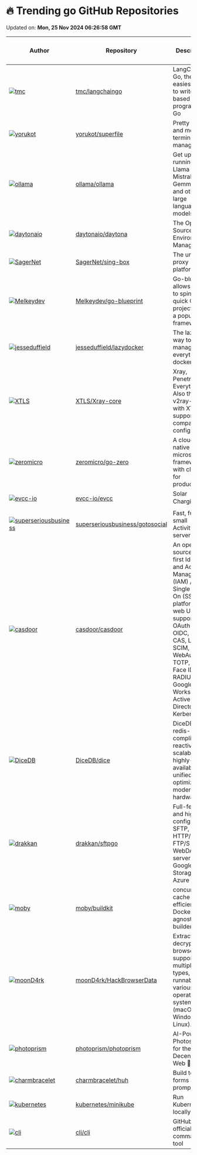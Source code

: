 # 🔥 Trending go GitHub Repositories

Updated on: **Mon, 25 Nov 2024 06:26:58 GMT**

| Author | Repository | Description | Language | ⭐ Total Stars | 🌟 Stars Today |
|--------|------------|-------------|----------|----------------|----------------|
| [![tmc](https://avatars.githubusercontent.com/u/3977?s=40&v=4)](https://github.com/tmc) | [tmc/langchaingo](https://github.com/tmc/langchaingo) | LangChain for Go, the easiest way to write LLM-based programs in Go | Go | 4939 | 11 |
| [![yorukot](https://avatars.githubusercontent.com/u/107802416?s=40&v=4)](https://github.com/yorukot) | [yorukot/superfile](https://github.com/yorukot/superfile) | Pretty fancy and modern terminal file manager | Go | 7637 | 45 |
| [![ollama](https://avatars.githubusercontent.com/u/2372640?s=40&v=4)](https://github.com/ollama) | [ollama/ollama](https://github.com/ollama/ollama) | Get up and running with Llama 3.2, Mistral, Gemma 2, and other large language models. | Go | 99237 | 135 |
| [![daytonaio](https://avatars.githubusercontent.com/u/25279767?s=40&v=4)](https://github.com/daytonaio) | [daytonaio/daytona](https://github.com/daytonaio/daytona) | The Open Source Dev Environment Manager. | Go | 11873 | 142 |
| [![SagerNet](https://avatars.githubusercontent.com/u/56506714?s=40&v=4)](https://github.com/SagerNet) | [SagerNet/sing-box](https://github.com/SagerNet/sing-box) | The universal proxy platform | Go | 20208 | 23 |
| [![Melkeydev](https://avatars.githubusercontent.com/u/53410236?s=40&v=4)](https://github.com/Melkeydev) | [Melkeydev/go-blueprint](https://github.com/Melkeydev/go-blueprint) | Go-blueprint allows users to spin up a quick Go project using a popular framework | Go | 5439 | 82 |
| [![jesseduffield](https://avatars.githubusercontent.com/u/8456633?s=40&v=4)](https://github.com/jesseduffield) | [jesseduffield/lazydocker](https://github.com/jesseduffield/lazydocker) | The lazier way to manage everything docker | Go | 37718 | 96 |
| [![XTLS](https://avatars.githubusercontent.com/u/63339210?s=40&v=4)](https://github.com/XTLS) | [XTLS/Xray-core](https://github.com/XTLS/Xray-core) | Xray, Penetrates Everything. Also the best v2ray-core, with XTLS support. Fully compatible configuration. | Go | 25757 | 23 |
| [![zeromicro](https://avatars.githubusercontent.com/u/1918356?s=40&v=4)](https://github.com/zeromicro) | [zeromicro/go-zero](https://github.com/zeromicro/go-zero) | A cloud-native Go microservices framework with cli tool for productivity. | Go | 29364 | 9 |
| [![evcc-io](https://avatars.githubusercontent.com/u/184815?s=40&v=4)](https://github.com/evcc-io) | [evcc-io/evcc](https://github.com/evcc-io/evcc) | Solar Charging ☀️🚘 | Go | 3636 | 1 |
| [![superseriousbusiness](https://avatars.githubusercontent.com/u/31960611?s=40&v=4)](https://github.com/superseriousbusiness) | [superseriousbusiness/gotosocial](https://github.com/superseriousbusiness/gotosocial) | Fast, fun, small ActivityPub server. | Go | 3845 | 7 |
| [![casdoor](https://avatars.githubusercontent.com/u/3787410?s=40&v=4)](https://github.com/casdoor) | [casdoor/casdoor](https://github.com/casdoor/casdoor) | An open-source UI-first Identity and Access Management (IAM) / Single-Sign-On (SSO) platform with web UI supporting OAuth 2.0, OIDC, SAML, CAS, LDAP, SCIM, WebAuthn, TOTP, MFA, Face ID, RADIUS, Google Workspace, Active Directory and Kerberos | Go | 10365 | 62 |
| [![DiceDB](https://avatars.githubusercontent.com/u/4745789?s=40&v=4)](https://github.com/DiceDB) | [DiceDB/dice](https://github.com/DiceDB/dice) | DiceDB is a redis-compliant, reactive, scalable, highly-available, unified cache optimized for modern hardware. | Go | 6852 | 13 |
| [![drakkan](https://avatars.githubusercontent.com/u/553263?s=40&v=4)](https://github.com/drakkan) | [drakkan/sftpgo](https://github.com/drakkan/sftpgo) | Full-featured and highly configurable SFTP, HTTP/S, FTP/S and WebDAV server - S3, Google Cloud Storage, Azure Blob | Go | 9506 | 13 |
| [![moby](https://avatars.githubusercontent.com/u/585223?s=40&v=4)](https://github.com/moby) | [moby/buildkit](https://github.com/moby/buildkit) | concurrent, cache-efficient, and Dockerfile-agnostic builder toolkit | Go | 8239 | 3 |
| [![moonD4rk](https://avatars.githubusercontent.com/u/24284231?s=40&v=4)](https://github.com/moonD4rk) | [moonD4rk/HackBrowserData](https://github.com/moonD4rk/HackBrowserData) | Extract and decrypt browser data, supporting multiple data types, runnable on various operating systems (macOS, Windows, Linux). | Go | 11147 | 18 |
| [![photoprism](https://avatars.githubusercontent.com/u/301686?s=40&v=4)](https://github.com/photoprism) | [photoprism/photoprism](https://github.com/photoprism/photoprism) | AI-Powered Photos App for the Decentralized Web 🌈💎✨ | Go | 35504 | 14 |
| [![charmbracelet](https://avatars.githubusercontent.com/u/42545625?s=40&v=4)](https://github.com/charmbracelet) | [charmbracelet/huh](https://github.com/charmbracelet/huh) | Build terminal forms and prompts 🤷🏻‍♀️ | Go | 4626 | 116 |
| [![kubernetes](https://avatars.githubusercontent.com/u/4564227?s=40&v=4)](https://github.com/kubernetes) | [kubernetes/minikube](https://github.com/kubernetes/minikube) | Run Kubernetes locally | Go | 29557 | 13 |
| [![cli](https://avatars.githubusercontent.com/u/887?s=40&v=4)](https://github.com/cli) | [cli/cli](https://github.com/cli/cli) | GitHub’s official command line tool | Go | 37411 | 12 |
